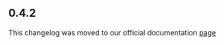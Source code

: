 ## 0.4.2

This changelog was moved to our official documentation [page](https://docs.tryrook.io/docs/category/sdks)
